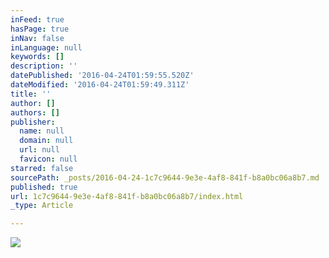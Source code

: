 ```yaml
---
inFeed: true
hasPage: true
inNav: false
inLanguage: null
keywords: []
description: ''
datePublished: '2016-04-24T01:59:55.520Z'
dateModified: '2016-04-24T01:59:49.311Z'
title: ''
author: []
authors: []
publisher:
  name: null
  domain: null
  url: null
  favicon: null
starred: false
sourcePath: _posts/2016-04-24-1c7c9644-9e3e-4af8-841f-b8a0bc06a8b7.md
published: true
url: 1c7c9644-9e3e-4af8-841f-b8a0bc06a8b7/index.html
_type: Article

---
```

![](https://the-grid-user-content.s3-us-west-2.amazonaws.com/ee1ed22a-1cfc-4c78-9e95-f32897720354.png)